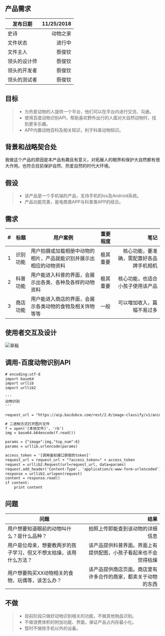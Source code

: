 ## 产品需求
| 发布日期 | 11/25/2018 |
| --------   | -----:  |
| 史诗 | 动物之家 | 
| 文件状态 | 进行中 | 
| 文件主人 | 蔡俊钦 | 
| 领头的设计师  | 蔡俊钦 | 
| 领头的开发者  | 蔡俊钦 | 
| 领头的测试者  | 蔡俊钦 | 

## 目标
> * 为热爱动物的人提供一个平台，他们可以在平台内进行交流、沟通。
> * 使用百度动物识别API，帮助喜欢野外出行的人面对大自然动物时，找到更多乐趣。
> * APP内置动物百科及相关知识，利于科普动物知识。

## 背景和战略契合处
  我做这个产品的原因是本产品有趣且有意义，对拓展人的眼界和保护大自然都有很大作用。也符合目前保护自然、热爱自然的时代大环境。

## 假设
> * 该产品是一个手机端的产品，支持手机的Ios及Android系统。
> * 产品功能完善，是电商类APP与科普类APP的结合。

## 需求
| # | 标题 | 用户案例 | 重要程度 | 笔记 |
| --------   | -----| ----  |--------   |-----:  |
| 1 | 识别功能 | 用户拍摄或加载相册中动物的相片，产品就能识别并展示出相应的动物资料 | 极其重要 | 核心功能，要准确，需配置好各品牌手机相机 |
| 2 | 科普功能 | 用户能进入科普的界面，会展示出各类、各种及各样的动物资料  | 极其重要 | 核心功能，也适合小孩子使用该产品 |
| 3 | 商店功能 | 用户能进入商店的界面，会展示各类动物的食物及相关饰物等等  | 一般 | 可以增加收入，篇幅不易过多 |
 
## 使用者交互及设计
  ![草稿](还没有...)
  
## 调用-百度动物识别API
```html
# encoding:utf-8
import base64
import urllib
import urllib2

'''
动物识别
'''

request_url = "https://aip.baidubce.com/rest/2.0/image-classify/v1/animal"

# 二进制方式打开图片文件
f = open('[本地文件]', 'rb')
img = base64.b64encode(f.read())

params = {"image":img,"top_num":6}
params = urllib.urlencode(params)

access_token = '[调用鉴权接口获取的token]'
request_url = request_url + "?access_token=" + access_token
request = urllib2.Request(url=request_url, data=params)
request.add_header('Content-Type', 'application/x-www-form-urlencoded')
response = urllib2.urlopen(request)
content = response.read()
if content:
    print content
```

## 问题
| 问题 | 结果 |
| --------   | -----:  |
| 用户想要知道眼前的动物叫什么？是什么品种？ | 拍照上传即能查到该动物的详细信息 | 
| 用户是位母亲，想要教两岁的孩子学习，但又不想太枯燥，该用什么方法？ |  该产品提供科普界面。界面上有提供配图，小孩子看起来也不会觉得枯燥 | 
| 用户想要购买XX动物相关的食物、玩偶等，该怎么办？ | 该产品提供商店页面。商店里有许多合作的商家，都卖关于动物的东西 | 

## 不做
> * 目前阶段只做好动物识别相关的功能，不做其他物品识别。
> * 不做浪费体积的附加功能、界面，保证产品占内存最小化。
> * 暂时不做除手机以外的设备。
